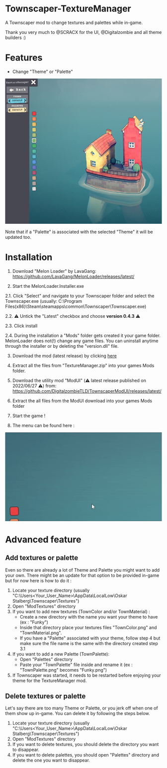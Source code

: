 # Townscaper-TextureManager
 A Townscaper mod to change textures and palettes while in-game.
 
 Thank you very much to @SCRACX for the UI, @Digitalzombie and all theme builders :)
 
# Features

- Change "Theme" or "Palette"
<p align="center">
<a href="./TextureManager_Theme.gif">
<img src="./TextureManager_Theme.gif" alt="TextureManager">
</a>
</p>
Note that if a "Palette" is associated with the selected "Theme" it will be updated too.

# Installation

1. Download "Melon Loader" by LavaGang:
https://github.com/LavaGang/MelonLoader/releases/latest/

2. Start the MelonLoader.Installer.exe

2.1. Click "Select" and navigate to your Townscaper folder and select the Townscaper.exe (usually: C:\Program Files(x86)\Steam\steamapps\common\Townscaper\Townscaper.exe)

2.2. :warning: Untick the "Latest" checkbox and choose **version 0.4.3** :warning:

2.3. Click install 

2.4. During the installation a "Mods" folder gets created it your game folder. MelonLoader does not(!) change any game files. 
	 You can uninstall anytime through the installer or by deleting the "version.dll" file.

3. Download the mod (latest release) by clicking [here](https://github.com/mokojm/Townscaper-TextureManager/releases/download/v0.8.0/TextureManager.zip)

4. Extract all the files from "TextureManager.zip" into your games Mods folder.

5. Download the utility mod "ModUI" (:warning: latest release published on 2022/06/27 :warning:) from: https://github.com/DigitalzombieTLD/TownscaperModUI/releases/latest/

6. Extract the all files from the ModUI download into your games Mods folder

7. Start the game !

8. The menu can be found here :
<p align="center">
<a href="./Mod_use.gif">
<img src="./Mod_use.gif" alt="PlantColorUse">
</a>
</p>


# Advanced feature

## Add textures or palette
Even so there are already a lot of Theme and Palette you might want to add your own. There might be an update for that option to be provided in-game but for now here is how to do it :
1. Locate your texture directory (usually "C:\Users\<Your_User_Name>\AppData\LocalLow\Oskar Stalberg\Townscaper\Textures")
2. Open "ModTextures" directory
3. If you want to add new textures (TownColor and/or TownMaterial) :
	- Create a new directory with the name you want your theme to have (ex : "Funky")
	- Inside that directory place your textures files "TownColor.png" and "TownMaterial.png".
	- If you have a "Palette" associated with your theme, follow step 4 but make sure the file name is the same with the directory created step 3.1
4. If you want to add a new Palette (TownPalette):
	- Open "Palettes" directory
	- Paste your "TownPalette" file inside and rename it (ex : "TownPalette.png" becomes "Funky.png")
5. If Townscaper was started, it needs to be restarted before enjoying your theme for the TextureManager mod. 

## Delete textures or palette
Let's say there are too many Theme or Palette, or you jerk off when one of them show up in-game. You can delete it by following the steps below.
1. Locate your texture directory (usually "C:\Users\<Your_User_Name>\AppData\LocalLow\Oskar Stalberg\Townscaper\Textures")
2. Open "ModTextures" directory
3. If you want to delete textures, you should delete the directory you want to disappear.
4. If you want to delete palettes, you should open "Palettes" directory and delete the one you want to disappear.


